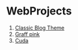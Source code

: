 WebProjects
===========

<ol>
  <li><a href="https://github.com/dgrigorov/WebProjects/tree/master/Classic%20Minimal%20Blog/HTML">Classic Blog Theme</a></li>
  <li><a href="https://github.com/dgrigorov/WebProjects/tree/master/GraffPink">Graff pink</a></li>
  <li><a href="https://github.com/dgrigorov/WebProjects/tree/master/Cuda">Cuda</a></li>
</ol>
